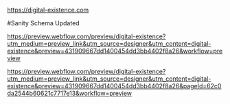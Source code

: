 


https://digital-existence.com

#Sanity Schema Updated 


https://preview.webflow.com/preview/digital-existence?utm_medium=preview_link&utm_source=designer&utm_content=digital-existence&preview=431909667dd1400454dd3bb4402f8a26&workflow=preview

https://preview.webflow.com/preview/digital-existence?utm_medium=preview_link&utm_source=designer&utm_content=digital-existence&preview=431909667dd1400454dd3bb4402f8a26&pageId=62c0da2544b60621c7717e13&workflow=preview